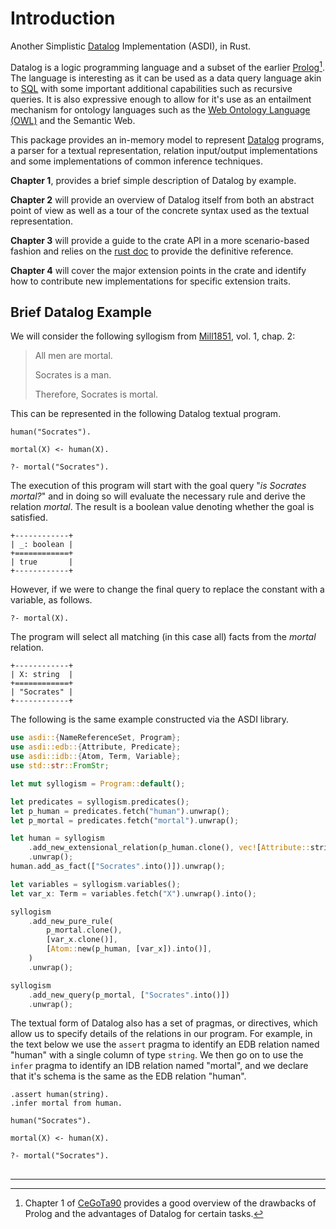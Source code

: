 # Introduction

Another Simplistic [Datalog](https://en.wikipedia.org/wiki/Datalog) Implementation (ASDI), in Rust.

Datalog is a logic programming language and a subset of the earlier [Prolog](https://en.wikipedia.org/wiki/Prolog)[^1].
The language is interesting as it can be used as a data query language akin to [SQL](https://en.wikipedia.org/wiki/SQL)
with some important additional capabilities such as recursive queries. It is also expressive enough to allow for it's
use as an entailment mechanism for ontology languages such as the 
[Web Ontology Language (OWL)](https://en.wikipedia.org/wiki/https://en.wikipedia.org/wiki/Web_Ontology_Language) and 
the Semantic Web.

This package provides an in-memory model to represent [Datalog](https://en.wikipedia.org/wiki/Datalog) programs, a 
parser for a textual representation, relation input/output implementations and some implementations of common inference
techniques.

**Chapter 1**, provides a brief simple description of Datalog by example. 

**Chapter 2** will provide an overview of Datalog itself from both an abstract point of view as well as a tour of the 
concrete syntax used as the textual representation.

**Chapter 3** will provide a guide to the crate API in a more scenario-based fashion and relies on the 
[rust doc](https://docs.rs/asdi/latest/asdi/) to provide the definitive reference.

**Chapter 4** will cover the major extension points in the crate and identify how to contribute new implementations for
specific extension traits.


## Brief Datalog Example

We will consider the following syllogism from <span class="bibref inline">[Mill1851](../reference/references.md#Mill1851), vol. 1, chap. 2</span>:

> All men are mortal.
> 
> Socrates is a man.
> 
> Therefore, Socrates is mortal.

This can be represented in the following Datalog textual program.

```datalog
human("Socrates").

mortal(X) <- human(X).

?- mortal("Socrates").
```

The execution of this program will start with the goal query "_is Socrates mortal?_" and in
doing so will evaluate the necessary rule and derive the relation _mortal_. The result is a
boolean value denoting whether the goal is satisfied.

```text
+------------+
| _: boolean |
+============+
| true       |
+------------+
```

However, if we were to change the final query to replace the constant with a variable, as follows.

```datalog
?- mortal(X).
```

The program will select all matching (in this case all) facts from the _mortal_ relation.

```text
+------------+
| X: string  |
+============+
| "Socrates" |
+------------+
```

The following is the same example constructed via the ASDI library.

```rust
use asdi::{NameReferenceSet, Program};
use asdi::edb::{Attribute, Predicate};
use asdi::idb::{Atom, Term, Variable};
use std::str::FromStr;

let mut syllogism = Program::default();

let predicates = syllogism.predicates();
let p_human = predicates.fetch("human").unwrap();
let p_mortal = predicates.fetch("mortal").unwrap();

let human = syllogism
    .add_new_extensional_relation(p_human.clone(), vec![Attribute::string()])
    .unwrap();
human.add_as_fact(["Socrates".into()]).unwrap();

let variables = syllogism.variables();
let var_x: Term = variables.fetch("X").unwrap().into();

syllogism
    .add_new_pure_rule(
        p_mortal.clone(),
        [var_x.clone()],
        [Atom::new(p_human, [var_x]).into()],
    )
    .unwrap();

syllogism
    .add_new_query(p_mortal, ["Socrates".into()])
    .unwrap();
```

The textual form of Datalog also has a set of pragmas, or directives, which allow us to specify details of the relations
in our program. For example, in the text below we use the `assert` pragma to identify an EDB relation named "human" with
a single column of type `string`. We then go on to use the `infer` pragma to identify an IDB relation named "mortal",
and we declare that it's schema is the same as the EDB relation "human".

```datalog
.assert human(string).
.infer mortal from human.

human("Socrates").

mortal(X) <- human(X).

?- mortal("Socrates").
```

## 

----------

[^1]: Chapter 1 of <span class="bibref inline">[CeGoTa90](../reference/references.md#CeGoTa90)</span> provides a good overview of the drawbacks of Prolog and the advantages of Datalog for certain tasks.
